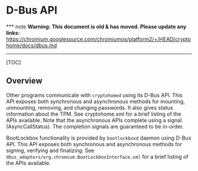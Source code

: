 # D-Bus API

*** note
**Warning: This document is old & has moved.  Please update any links:**<br>
https://chromium.googlesource.com/chromiumos/platform2/+/HEAD/cryptohome/docs/dbus.md
***

[TOC]

## Overview

Other programs communicate with `cryptohomed` using its D-Bus API. This API
exposes both synchronous and asynchronous methods for mounting, unmounting,
removing, and changing passwords. It also gives status information about the
TPM. See cryptohome.xml for a brief listing of the APIs available. Note that the
asynchronous APIs complete using a signal (AsyncCallStatus). The completion
signals are guaranteed to be in-order.

BootLockbox functionality is provided by `bootlockboxd` daemon using D-Bus API.
This API exposes both synchronous and asynchronous methods for signing,
verifying and finalizing. See
`dbus_adaptors/org.chromium.BootLockboxInterface.xml` for a brief listing of the
APIs available.
